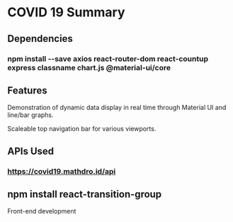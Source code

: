# COVID 19 Summary 

## Dependencies

### npm install --save axios react-router-dom react-countup express classname chart.js @material-ui/core

## Features

Demonstration of dynamic data display in real time through Material UI and line/bar graphs.

Scaleable top navigation bar for various viewports.

## APIs Used

### https://covid19.mathdro.id/api


## npm install react-transition-group   

Front-end development 